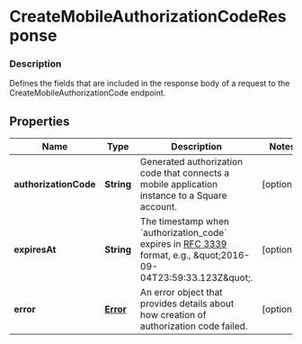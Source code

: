 
# CreateMobileAuthorizationCodeResponse

### Description

Defines the fields that are included in the response body of a request to the CreateMobileAuthorizationCode endpoint.

## Properties
Name | Type | Description | Notes
------------ | ------------- | ------------- | -------------
**authorizationCode** | **String** | Generated authorization code that connects a mobile application instance to a Square account. |  [optional]
**expiresAt** | **String** | The timestamp when &#x60;authorization_code&#x60; expires in [RFC 3339](https://tools.ietf.org/html/rfc3339) format, e.g., \&quot;2016-09-04T23:59:33.123Z\&quot;. |  [optional]
**error** | [**Error**](Error.md) | An error object that provides details about how creation of authorization code failed. |  [optional]



